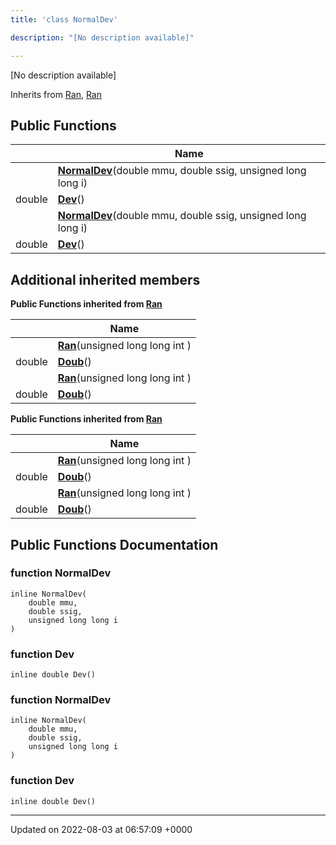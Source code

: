 ```yaml
---
title: 'class NormalDev'

description: "[No description available]"

---
```









[No description available]

Inherits from [Ran](/documentation/code/gambit_2/classes/classran/), [Ran](/documentation/code/gambit_2/classes/classran/)

## Public Functions

|                | Name           |
| -------------- | -------------- |
| | **[NormalDev](/documentation/code/gambit_2/classes/classnormaldev/#function-normaldev)**(double mmu, double ssig, unsigned long long i) |
| double | **[Dev](/documentation/code/gambit_2/classes/classnormaldev/#function-dev)**() |
| | **[NormalDev](/documentation/code/gambit_2/classes/classnormaldev/#function-normaldev)**(double mmu, double ssig, unsigned long long i) |
| double | **[Dev](/documentation/code/gambit_2/classes/classnormaldev/#function-dev)**() |

## Additional inherited members

**Public Functions inherited from [Ran](/documentation/code/gambit_2/classes/classran/)**

|                | Name           |
| -------------- | -------------- |
| | **[Ran](/documentation/code/gambit_2/classes/classran/#function-ran)**(unsigned long long int ) |
| double | **[Doub](/documentation/code/gambit_2/classes/classran/#function-doub)**() |
| | **[Ran](/documentation/code/gambit_2/classes/classran/#function-ran)**(unsigned long long int ) |
| double | **[Doub](/documentation/code/gambit_2/classes/classran/#function-doub)**() |

**Public Functions inherited from [Ran](/documentation/code/gambit_2/classes/classran/)**

|                | Name           |
| -------------- | -------------- |
| | **[Ran](/documentation/code/gambit_2/classes/classran/#function-ran)**(unsigned long long int ) |
| double | **[Doub](/documentation/code/gambit_2/classes/classran/#function-doub)**() |
| | **[Ran](/documentation/code/gambit_2/classes/classran/#function-ran)**(unsigned long long int ) |
| double | **[Doub](/documentation/code/gambit_2/classes/classran/#function-doub)**() |


## Public Functions Documentation

### function NormalDev

```
inline NormalDev(
    double mmu,
    double ssig,
    unsigned long long i
)
```


### function Dev

```
inline double Dev()
```


### function NormalDev

```
inline NormalDev(
    double mmu,
    double ssig,
    unsigned long long i
)
```


### function Dev

```
inline double Dev()
```


-------------------------------

Updated on 2022-08-03 at 06:57:09 +0000